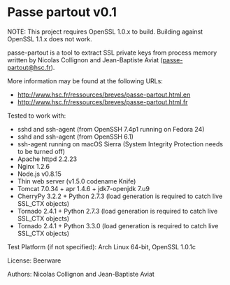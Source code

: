 Passe partout v0.1
==================

NOTE: This project requires OpenSSL 1.0.x to build. Building against OpenSSL 1.1.x does not work.

passe-partout is a tool to extract SSL private keys from process memory written by Nicolas Collignon and Jean-Baptiste Aviat (passe-partout@hsc.fr).

More information may be found at the following URLs:

* http://www.hsc.fr/ressources/breves/passe-partout.html.en
* http://www.hsc.fr/ressources/breves/passe-partout.html.fr

Tested to work with:
* sshd and ssh-agent (from OpenSSH 7.4p1 running on Fedora 24)
* sshd and ssh-agent (from OpenSSH 6.1)
* ssh-agent running on macOS Sierra (System Integrity Protection needs to be turned off)
* Apache httpd 2.2.23
* Nginx 1.2.6
* Node.js v0.8.15
* Thin web server (v1.5.0 codename Knife)
* Tomcat 7.0.34 + apr 1.4.6 + jdk7-openjdk 7.u9
* CherryPy 3.2.2 + Python 2.7.3 (load generation is required to catch live SSL_CTX objects)
* Tornado 2.4.1 + Python 2.7.3 (load generation is required to catch live SSL_CTX objects)
* Tornado 2.4.1 + Python 3.3.0 (load generation is required to catch live SSL_CTX objects)

Test Platform (if not specified): Arch Linux 64-bit, OpenSSL 1.0.1c

License: Beerware

Authors: Nicolas Collignon and Jean-Baptiste Aviat
